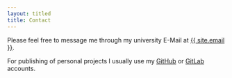 ```yaml
---
layout: titled
title: Contact
---
```


Please feel free to message me through my university E-Mail at <a class="link" href="mailto:{{ site.email }}">{{ site.email }}</a>.

For publishing of personal projects I usually use my [GitHub](https://github.com/Nordegraf) or [GitLab](https://gitlab.com/nordegraf) accounts.